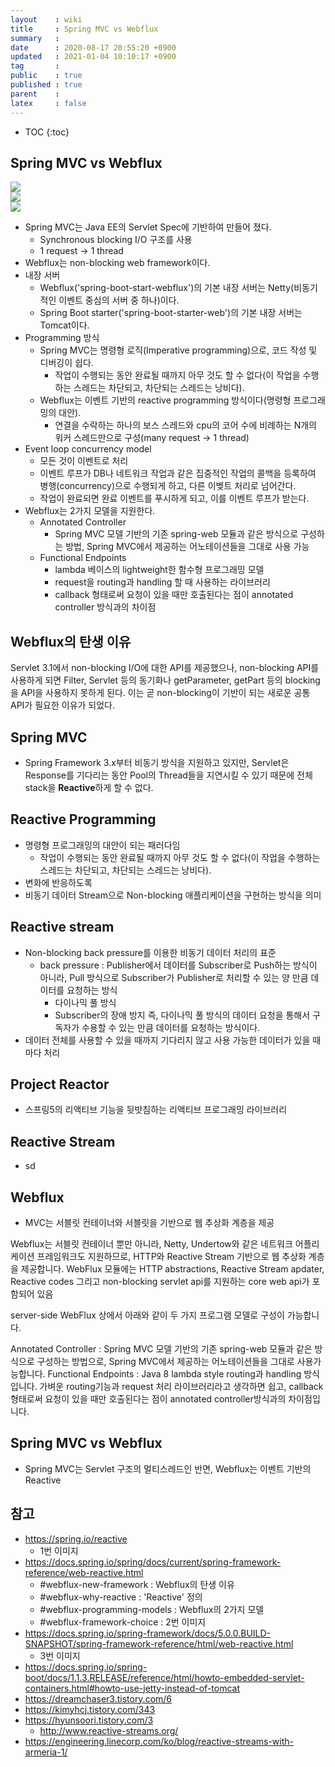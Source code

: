 ```yaml
---
layout    : wiki
title     : Spring MVC vs Webflux
summary   : 
date      : 2020-08-17 20:55:20 +0900
updated   : 2021-01-04 10:10:17 +0900
tag       : 
public    : true
published : true
parent    : 
latex     : false
---
```

* TOC
{:toc}


## Spring MVC vs Webflux
![](https://spring.io/images/diagram-reactive-1290533f3f01ec9c57baf2cc9ea9fa2f.svg)  
![](https://docs.spring.io/spring/docs/current/spring-framework-reference/images/spring-mvc-and-webflux-venn.png)  
![](https://docs.spring.io/spring-framework/docs/5.0.0.BUILD-SNAPSHOT/spring-framework-reference/html/images/webflux-overview.png)

- Spring MVC는 Java EE의 Servlet Spec에 기반하여 만들어 졌다.
	- Synchronous blocking I/O 구조를 사용
	- 1 request -> 1 thread
- Webflux는 non-blocking web framework이다.
- 내장 서버
	- Webflux('spring-boot-start-webflux')의 기본 내장 서버는 Netty(비동기적인 이벤트 중심의 서버 중 하나)이다.
	- Spring Boot starter('spring-boot-starter-web')의 기본 내장 서버는 Tomcat이다.
- Programming 방식
	- Spring MVC는 명령형 로직(Imperative programming)으로, 코드 작성 및 디버깅이 쉽다.
		- 작업이 수행되는 동안 완료될 때까지 아무 것도 할 수 없다(이 작업을 수행하는 스레드는 차단되고, 차단되는 스레드는 낭비다).
	- Webflux는 이벤트 기반의 reactive programming 방식이다(명령형 프로그래밍의 대안).
		- 연결을 수락하는 하나의 보스 스레드와 cpu의 코어 수에 비례하는 N개의 워커 스레드만으로 구성(many request -> 1 thread)
- Event loop concurrency model
	- 모든 것이 이벤트로 처리
	- 이벤트 루프가 DB나 네트워크 작업과 같은 집중적인 작업의 콜백을 등록하여 병행(concurrency)으로 수행되게 하고, 다른 이벶트 처리로 넘어간다.
	- 작업이 완료되면 완료 이벤트를 푸시하게 되고, 이를 이벤트 루프가 받는다.
- Webflux는 2가지 모델을 지원한다.
	- Annotated Controller 
		- Spring MVC 모델 기반의 기존 spring-web 모듈과 같은 방식으로 구성하는 방법, Spring MVC에서 제공하는 어노테이션들을 그대로 사용 가능
	- Functional Endpoints
		- lambda 베이스의 lightweight한 함수형 프로그래밍 모델
		- request을 routing과 handling 할 때 사용하는 라이브러리
		- callback 형태로써 요청이 있을 때만 호출된다는 점이 annotated controller 방식과의 차이점


## Webflux의 탄생 이유
Servlet 3.1에서 non-blocking I/O에 대한 API를 제공했으나, non-blocking API를 사용하게 되면 Filter, Servlet 등의 동기화나 getParameter, getPart 등의 blocking을 API을 사용하지 못하게 된다. 이는 곧 non-blocking이 기반이 되는 새로운 공통 API가 필요한 이유가 되었다.
## Spring MVC
- Spring Framework 3.x부터 비동기 방식을 지원하고 있지만, Servlet은 Response를 기다리는 동안 Pool의 Thread들을 지연시킬 수 있기 때문에 전체 stack을 **Reactive**하게 할 수 없다.

## Reactive Programming
- 명령형 프로그래밍의 대안이 되는 패러다임
	- 작업이 수행되는 동안 완료될 때까지 아무 것도 할 수 없다(이 작업을 수행하는 스레드는 차단되고, 차단되는 스레드는 낭비다).
- 변화에 반응하도록 
- 비동기 데이터 Stream으로 Non-blocking 애플리케이션을 구현하는 방식을 의미

## Reactive stream
- Non-blocking back pressure를 이용한 비동기 데이터 처리의 표준
	- back pressure : Publisher에서 데이터를 Subscriber로 Push하는 방식이 아니라, Pull 방식으로 Subscriber가 Publisher로 처리할 수 있는 양 만큼 데이터를 요청하는 방식
		- 다이나믹 풀 방식
		- Subscriber의 장애 방지
즉, 다이나믹 풀 방식의 데이터 요청을 통해서 구독자가 수용할 수 있는 만큼 데이터를 요청하는 방식이다.
- 데이터 전체를 사용할 수 있을 때까지 기다리지 않고 사용 가능한 데이터가 있을 때마다 처리

## Project Reactor
- 스프링5의 리액티브 기능을 뒷밧침하는 리액티브 프로그래밍 라이브러리

## Reactive Stream
- sd

## Webflux
- MVC는 서블릿 컨테이너와 서블릿을 기반으로 웹 추상화 계층을 제공

Webflux는 서블릿 컨테이너 뿐만 아니라, Netty, Undertow와 같은 네트워크 어플리케이션 프레임워크도 지원하므로, HTTP와 Reactive Stream 기반으로 웹 추상화 계층을 제공합니다.
WebFlux 모듈에는 HTTP abstractions, Reactive Stream apdater, Reactive codes 그리고 non-blocking servlet api를 지원하는 core web api가 포함되어 있음

server-side WebFlux 상에서 아래와 같이 두 가지 프로그램 모델로 구성이 가능합니다.

Annotated Controller : Spring MVC 모델 기반의 기존 spring-web 모듈과 같은 방식으로 구성하는 방법으로, Spring MVC에서 제공하는 어노테이션들을 그대로 사용가능합니다.
Functional Endpoints : Java 8 lambda style routing과 handling 방식입니다. 가벼운 routing기능과 request 처리 라이브러리라고 생각하면 쉽고, callback형태로써 요청이 있을 때만 호출된다는 점이 annotated controller방식과의 차이점입니다.

## Spring MVC vs Webflux
- Spring MVC는 Servlet 구조의 멀티스레드인 반면, Webflux는 이벤트 기반의 Reactive 



## 참고
- https://spring.io/reactive
	- 1번 이미지
- https://docs.spring.io/spring/docs/current/spring-framework-reference/web-reactive.html
	- #webflux-new-framework : Webflux의 탄생 이유
	- #webflux-why-reactive : 'Reactive' 정의
	- #webflux-programming-models : Webflux의 2가지 모델
	- #webflux-framework-choice : 2번 이미지
- https://docs.spring.io/spring-framework/docs/5.0.0.BUILD-SNAPSHOT/spring-framework-reference/html/web-reactive.html
	- 3번 이미지
- https://docs.spring.io/spring-boot/docs/1.1.3.RELEASE/reference/html/howto-embedded-servlet-containers.html#howto-use-jetty-instead-of-tomcat 
- https://dreamchaser3.tistory.com/6 
- https://kimyhcj.tistory.com/343
- https://hyunsoori.tistory.com/3
	- http://www.reactive-streams.org/
- https://engineering.linecorp.com/ko/blog/reactive-streams-with-armeria-1/

